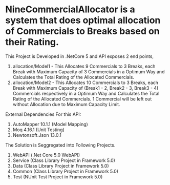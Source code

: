 # NineCommercialAllocator is a system that does optimal allocation of Commercials to Breaks based on their Rating.

This Project is Developed in .NetCore 5 and API exposes 2 end points, 

1. allocation/Model1 - This Allocates 9 Commercials to 3 Breaks, each Break with Maximum Capacity of 3 Commercials in a Optimum Way and Calculates the Total Rating of the Allocated Commercials.
2. allocation/Model2 - This Allocates 10 Commercials to 3 Breaks, each Break with Maximum Capacity of (Break1 - 2, Break2 - 3, Break3 - 4) Commercials respectively in a Optimum Way and Calculates the Total Rating of the Allocated Commercials. 1 Commercial will be left out without Allocation due to Maximum Capacity Limit.

External Dependencies For this API: 

1. AutoMapper 10.1.1 (Model Mapping)
2. Moq 4.16.1 (Unit Testing)
3. Newtonsoft.Json 13.0.1

The Solution is Seggregated into Following Projects.

1. WebAPI (.Net Core 5.0 WebAPI)
2. Service (Class Library Project in Framework 5.0)
3. Data (Class Library Project in Framework 5.0)
4. Common (Class Library Project in Framework 5.0)
5. Test (NUnit Test Project in Framework 5.0)
 
